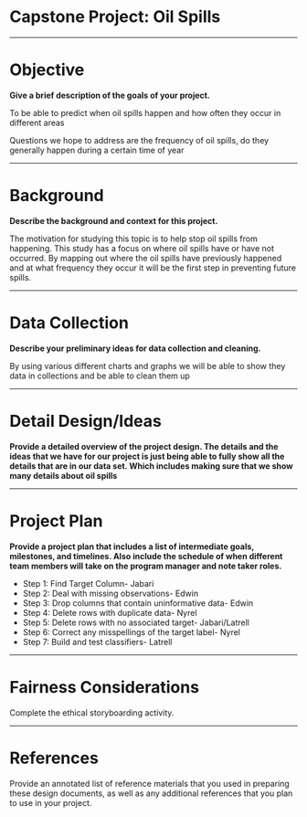 # Capstone Project: Oil Spills

---

# Objective
**Give a brief description of the goals of your project.**
 
To be able to predict when oil spills happen and how often they occur in different areas 

<!--
What questions do you hope to address? What value will you be adding to the space? 
-->

Questions we hope to address are the frequency of oil spills, do they generally happen during a certain time of year

---

# Background
**Describe the background and context for this project.** 


<!--
What is the motivation for studying this topic? What other work has been done: what was good and where does it fall short? If your project is interdisciplinary, give an overview of the key ideas from the connecting disciplines. 
-->
The motivation for studying this topic is to help stop oil spills from happening. This study has a focus on where oil spills have or have not occurred. By mapping out where the oil spills have previously happened and at what frequency they occur it will be the first step in preventing future spills. 

---

# Data Collection
**Describe your preliminary ideas for data collection and cleaning.** 

By using various different charts and graphs we will be able to show they data in collections and be able to clean them up 

<!--
Are you planning to use datasets that are already compiled? Will you need to pull supplemental information from additional sources? What plans do you have to clean and prepare your data? How much time are you budgeting for the data collection and cleaning process? 

*Note* Students frequently underestimate this step. It is important to remind them that sometimes 90 percent of this work is getting the data in a usable format. 
-->

---

# Detail Design/Ideas
**Provide a detailed overview of the project design. 
The details and the ideas that we have for our project is just being able to fully show all the details that are in our data set. Which includes making sure that we show many details about oil spills**


<!--
How will you approach the problem? What ideas/experiments do you have planned? 

Tips:
* Focus on design, not implementation.
* A picture is worth a thousand words. A diagram or drawing of the data and model at times is much easier to understand than words.
* If describing alternatives (e.g., approach, platform, algorithm), explain why it’s not part of your design.
* If you take a different approach than originally designed, come back and update your design docs. 
-->

---

# Project Plan 
**Provide a project plan that includes a list of intermediate goals, milestones, and timelines. Also include the schedule of when different team members will take on the program manager and note taker roles.** 

<!--
You will update this project plan throughout the project. It will be a guide that keeps you on track and accountable. It may be helpful to think about the project management session as you create your plan. 
-->


- Step 1: Find Target Column- Jabari
- Step 2: Deal with missing observations- Edwin
- Step 3: Drop columns that contain uninformative data- Edwin
- Step 4: Delete rows with duplicate data- Nyrel
- Step 5: Delete rows with no associated target- Jabari/Latrell
- Step 6: Correct any misspellings of the target label- Nyrel
- Step 7: Build and test classifiers- Latrell


---

# Fairness Considerations
Complete the ethical storyboarding activity. 

<!--
You will also complete this again as part of your final project, as it is critical to consider ethical implications early and often throughout any project. 

The ethical storyboarding worksheet asks your group to:
* describe a fictional person who was positively affected by a model trained with these data
Chad would be positively affected by this study as he owns an eco friendly oil company. Chad’s company is called Ecoil. Ecoil’s policy is focused around retrieving and distributing oil with a minimal impact on the Earth and its ecosystems. Ecoil would gain major positive publicity when the study shows that their oil rigs have no recorded oil spills. With more positive publicity more stockholders would take part in Ecoil resulting with more funding making Ecoil the most profitable oil company. 
* describe a fictional person who was negatively affected by a model trained with these data
Brad would be negatively affected by this study as he owns an oil company that has taken many shortcuts to reach the top of the oil industry. Brad’s company is called Boil. Boil’s policy is set to make as much money as possible as fast as possible. With this in mind Boil has not taken all the necessary procedures and steps to keep their oil rigs as safe and spill resistant as possible. Boil would have major negative publicity as their company secrets would be exposed with the reveal of poi having the largest amount of oil spills. This will cause Boil’s stocks to drop and funding to cease resulting in poi going out of business.
* describe at least two sources of bias the particular model in your story could have
* describe at least one way you could modify the model to mitigate this bias
  * what can you do when designing our model to account for inherent bias in the input data?
* describe at least one way you could modify the dataset to mitigate this bias 
  * what could you do differently if you collected these data again? 
* describe at least one way you could modify the context surrounding the model to mitigate this bias
  * consider what human practices or policies you could put in place to protect people within the social system where this model is used

-->  

---

# References
Provide an annotated list of reference materials that you used in preparing these design documents, as well as any additional references that you plan to use in your project. 

<!--
For each reference provide a 1-2 sentence summary of the content and a brief description of how it was (or will be used). 
-->

